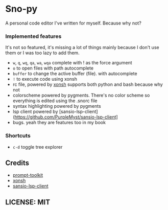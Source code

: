 # Sno-py

A personal code editor I've written for myself. Because why not?

### Implemented features

It's not so featured, it's missing a lot of things mainly because I don't use them or I was too lazy to add them.
- `w`, `q`, `wq`, `qa`, `wa`, `wqa` complete with ! as the force argument
- `o` to open files with path autocomplete
- `buffer` to change the active buffer (file). with autocomplete
- `!` to execute code using xonsh
- rc file, powered by [xonsh](https://github.com/xonsh/xonsh) supports both python and bash because why not
- colorscheme powered by pygments. There's no color scheme so everything is edited using the .snorc file
- syntax highlighting powered by pygments
- lsp client powered by [sansio-lsp-client](https://github.com/PurpleMyst/sansio-lsp-client]
- bugs. yeah they are features too in my book

### Shortcuts
- `c-d` toggle tree explorer

## Credits
- [prompt-toolkit](https://github.com/prompt-toolkit)
- [xonsh](https://github.com/xonsh/xonsh)
- [sansio-lsp-client](https://github.com/PurpleMyst/sansio-lsp-client)
## LICENSE: MIT
